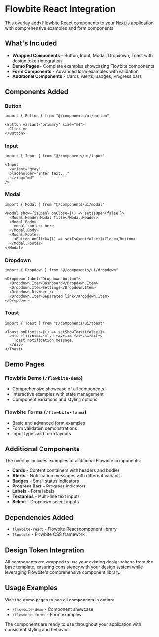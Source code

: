 # Flowbite React Integration

This overlay adds Flowbite React components to your Next.js application with comprehensive examples and form components.

## What's Included

- **Wrapped Components** - Button, Input, Modal, Dropdown, Toast with design token integration
- **Demo Pages** - Complete examples showcasing Flowbite components
- **Form Components** - Advanced form examples with validation
- **Additional Components** - Cards, Alerts, Badges, Progress bars

## Components Added

### Button
```tsx
import { Button } from "@/components/ui/button"

<Button variant="primary" size="md">
  Click me
</Button>
```

### Input
```tsx
import { Input } from "@/components/ui/input"

<Input 
  variant="gray" 
  placeholder="Enter text..."
  sizing="md"
/>
```

### Modal
```tsx
import { Modal } from "@/components/ui/modal"

<Modal show={isOpen} onClose={() => setIsOpen(false)}>
  <Modal.Header>Modal Title</Modal.Header>
  <Modal.Body>
    Modal content here
  </Modal.Body>
  <Modal.Footer>
    <Button onClick={() => setIsOpen(false)}>Close</Button>
  </Modal.Footer>
</Modal>
```

### Dropdown
```tsx
import { Dropdown } from "@/components/ui/dropdown"

<Dropdown label="Dropdown button">
  <Dropdown.Item>Dashboard</Dropdown.Item>
  <Dropdown.Item>Settings</Dropdown.Item>
  <Dropdown.Divider />
  <Dropdown.Item>Separated link</Dropdown.Item>
</Dropdown>
```

### Toast
```tsx
import { Toast } from "@/components/ui/toast"

<Toast onDismiss={() => setShowToast(false)}>
  <div className="ml-3 text-sm font-normal">
    Toast notification message.
  </div>
</Toast>
```

## Demo Pages

### Flowbite Demo (`/flowbite-demo`)
- Comprehensive showcase of all components
- Interactive examples with state management
- Component variations and styling options

### Flowbite Forms (`/flowbite-forms`)
- Basic and advanced form examples
- Form validation demonstrations
- Input types and form layouts

## Additional Components

The overlay includes examples of additional Flowbite components:

- **Cards** - Content containers with headers and bodies
- **Alerts** - Notification messages with different variants
- **Badges** - Small status indicators
- **Progress Bars** - Progress indicators
- **Labels** - Form labels
- **Textareas** - Multi-line text inputs
- **Select** - Dropdown select inputs

## Dependencies Added

- `flowbite-react` - Flowbite React component library
- `flowbite` - Flowbite CSS framework

## Design Token Integration

All components are wrapped to use your existing design tokens from the base template, ensuring consistency with your design system while leveraging Flowbite's comprehensive component library.

## Usage Examples

Visit the demo pages to see all components in action:
- `/flowbite-demo` - Component showcase
- `/flowbite-forms` - Form examples

The components are ready to use throughout your application with consistent styling and behavior.
